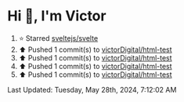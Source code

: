 <h1>Hi 👋, I'm Victor </h1>

<!--RECENT_ACTIVITY:start-->
1. ⭐ Starred [sveltejs/svelte](https://github.com/sveltejs/svelte)<br>
2. ⬆️ Pushed 1 commit(s) to [victorDigital/html-test](https://github.com/victorDigital/html-test)<br>
3. ⬆️ Pushed 1 commit(s) to [victorDigital/html-test](https://github.com/victorDigital/html-test)<br>
4. ⬆️ Pushed 1 commit(s) to [victorDigital/html-test](https://github.com/victorDigital/html-test)<br>
5. ⬆️ Pushed 1 commit(s) to [victorDigital/html-test](https://github.com/victorDigital/html-test)<br>
<!--RECENT_ACTIVITY:end-->

<!--RECENT_ACTIVITY:last_update-->
Last Updated: Tuesday, May 28th, 2024, 7:12:02 AM
<!--RECENT_ACTIVITY:last_update_end-->
